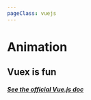 ```yaml
---
pageClass: vuejs
---
```


# Animation

## Vuex is fun

##### [See the official Vue.js doc](https://vuejs.org/v2/guide/computed.html#Watchers)
